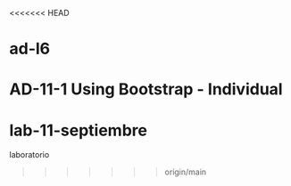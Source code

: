 <<<<<<< HEAD
# ad-l6
AD-11-1 Using Bootstrap - Individual
=======
# lab-11-septiembre
laboratorio
>>>>>>> origin/main
